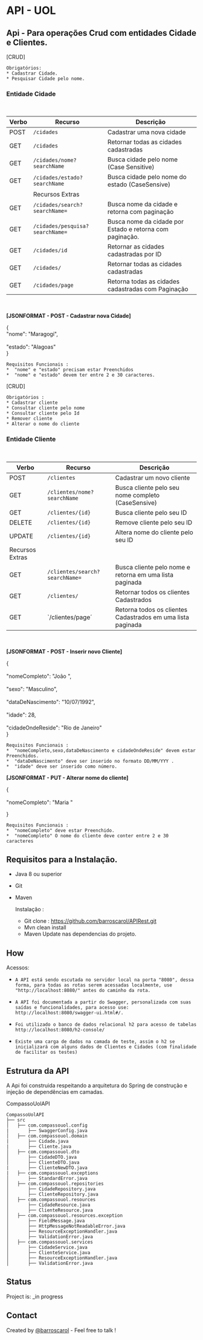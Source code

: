 # API - UOL


## Api - Para operações Crud com entidades Cidade e Clientes.

[CRUD]
    
    Obrigatórios:
    * Cadastrar Cidade.
    * Pesquisar Cidade pelo nome.

### Entidade Cidade

<br>

| Verbo  | Recurso                         | Descrição                                                                  |
| ------ | --------------------------------| -------------------------------------------------------------------------- |
| POST   | `/cidades`                      | Cadastrar uma nova cidade                                                  |
| GET    | `/cidades `                     | Retornar todas as cidades cadastradas                                      |
| GET    | `/cidades/nome?searchName`      | Busca cidade pelo nome (Case Sensitive)                                    |
| GET    | `/cidades/estado?searchName`    | Busca cidade pelo nome do estado (CaseSensive)                             |
|        | Recursos Extras                 |                                                                            |
| GET    | `/cidades/search?searchName=`   | Busca nome da cidade e retorna com paginação                               |
| GET    | `/cidades/pesquisa?searchName=` | Busca nome da cidade por Estado e retorna com paginação.                   |
| GET    | `/cidades/id`                   | Retornar as cidades cadastradas por ID                                     |
| GET    | `/cidades/                     `| Retornar todas as cidades cadastradas                                      |
| GET    | `/cidades/page`                 | Retorna todas as cidades cadastradas com Paginação                         |

</br>




<b>[JSONFORMAT  - POST - Cadastrar nova Cidade]</b>

{
        <br>"nome": "Maragogi",</br>
        <br> "estado": "Alagoas"</br>
}

      
    Requisitos Funcionais :
    *  "nome" e "estado" precisam estar Preenchidos 
    *  "nome" e "estado" devem ter entre 2 e 30 caracteres. 
    
    
  
[CRUD]
    
    Obrigatórios :
    * Cadastrar cliente
    * Consultar cliente pelo nome
    * Consultar cliente pelo Id
    * Remover cliente
    * Alterar o nome do cliente

### Entidade Cliente

<br>

| Verbo  | Recurso                         | Descrição                                                                  |
| ------ | --------------------------------| -------------------------------------------------------------------------- |
| POST   | `/clientes`                     | Cadastrar um novo cliente                                                  |
| GET    | `/clientes/nome?searchName `    | Busca cliente pelo seu nome completo (CaseSensive)                         |
| GET    | `/clientes/{id} `               | Busca cliente pelo seu ID                                                  |
| DELETE | `/clientes/{id} `               | Remove cliente pelo seu ID                                                 |
| UPDATE | `/clientes/{id} `               | Altera nome do cliente pelo seu ID                                         |
| Recursos Extras                          |                                                                            |
| GET    | `/clientes/search?searchName=`  | Busca cliente pelo nome e retorna em uma lista paginada                    |
| GET    | `/clientes/`                    | Retornar todos os clientes Cadastrados                                     |
| GET    | `/clientes/page´                | Retorna todos os clientes Cadastrados em uma lista paginada                |

</br>

<b>[JSONFORMAT  - POST - Inserir novo Cliente]</b>

 {        
      <br>  "nomeCompleto": "João ",</br>
      <br>  "sexo": "Masculino",</br>
      <br>  "dataDeNascimento": "10/07/1992",</br>
      <br>  "idade": 28,</br>
      <br>  "cidadeOndeReside": "Rio de Janeiro"</br>
 }

      
    Requisitos Funcionais :
    *  "nomeCompleto,sexo,dataDeNascimento e cidadeOndeReside" devem estar Preenchidos. 
    *  "dataDeNascimento" deve ser inserido no formato DD/MM/YYY . 
    *  "idade" deve ser inserido como número.

<b>[JSONFORMAT  - PUT - Alterar nome do cliente]</b>

 {        
      <br>  "nomeCompleto": "Maria "</br>

 }

      
    Requisitos Funcionais :
    *  "nomeCompleto" deve estar Preenchido. 
    *  "nomeCompleto" O nome do cliente deve conter entre 2 e 30 caracteres 
   

## Requisitos para a Instalação.
* Java 8 ou superior
* Git
* Maven
      
    Instalação :
    *  Git clone : https://github.com/barroscarol/APIRest.git
    *  Mvn clean install
    *  Maven Update nas dependencias do projeto.

## How
Acessos:

* `A API está sendo escutada no servidor local na porta "8080", dessa forma, para todas as rotas serem acessadas localmente, use "http://localhost:8080/" antes do caminho da rota.`

* `A API foi documentada a partir do Swagger, personalizada com suas saídas e funcionalidades, para acesso use: http://localhost:8080/swagger-ui.html#/.`

* `Foi utilizado o banco de dados relacional h2 para acesso de tabelas http://localhost:8080/h2-console/`

* `Existe uma carga de dados na camada de teste, assim o h2 se inicializará com alguns dados de Clientes e Cidades (com finalidade de facilitar os testes)`


## Estrutura da API

A Api foi construida respeitando a arquitetura do Spring de construção e injeção de dependências em camadas.

 CompassoUolAPI 
```
CompassoUolAPI
├── src
│   ├── com.compassouol.config
|       ├── SwaggerConfig.java
│   ├── com.compassouol.domain
|       ├── Cidade.java
|       ├── Cliente.java
│   ├── com.compassouol.dto
│       ├── CidadeDTO.java
│       ├── ClienteDTO.java
|       ├── ClienteNewDTO.java
|   ├── com.compassouol.exceptions
│       ├── StandardError.java
│   ├── com.compassouol.repositories
│       ├── CidadeRepository.java
│       ├── ClienteRepository.java
│   ├── com.compassouol.resources
│       ├── CidadeResource.java
│       ├── ClienteResource.java
│   ├── com.compassouol.resources.exception
│       ├── FieldMessage.java
│       ├── HttpMessageNotReadableError.java
│       ├── ResourceExceptionHandler.java
│       ├── ValidationError.java
│   ├── com.compassouol.services
│       ├── CidadeService.java
│       ├── ClienteService.java
│       ├── ResourceExceptionHandler.java
│       ├── ValidationError.java
```
## Status
Project is: _in progress

## Contact
Created by [@barroscarol](https://github.com/barroscarol) - Feel free to talk !
